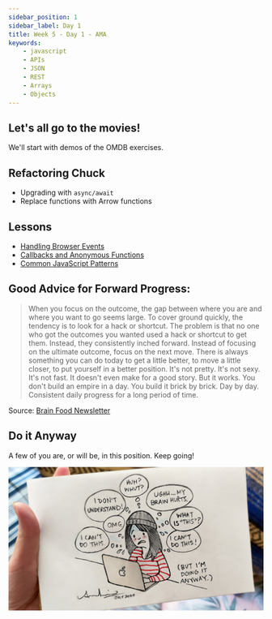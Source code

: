 ```yaml
---
sidebar_position: 1
sidebar_label: Day 1
title: Week 5 - Day 1 - AMA
keywords:
    - javascript
    - APIs
    - JSON
    - REST
    - Arrays
    - Objects
---
```

<!-- markdownlint-disable no-trailing-punctuation -->

## Let's all go to the movies!

We'll start with demos of the OMDB exercises.

## Refactoring Chuck

- Upgrading with `async/await`
- Replace functions with Arrow functions

## Lessons

- [Handling Browser Events](/docs/lessons/handling-user-input/handling-browser-events/)
- [Callbacks and Anonymous Functions](/docs/lessons/solving-problems-using-code-js/callbacks/)
- [Common JavaScript Patterns](/docs/lessons/solving-problems-using-code-js/common-patterns/)

<!--
### AMA CodeSandbox Links

* [Dynamic Buttons (Stackblitz)](https://stackblitz.com/edit/vitejs-vite-xhosie)
* [Fetching API Data (JSFiddle)](https://jsfiddle.net/torchcodelab/m8ngzL3v/1/)
* [Arrow Function Syntax (JSFiddle)](https://jsfiddle.net/torchcodelab/xtngmfzo/) -->

## Good Advice for Forward Progress:

> When you focus on the outcome, the gap between where you are and where you want to go seems large. To cover ground quickly, the tendency is to look for a hack or shortcut.
> The problem is that no one who got the outcomes you wanted used a hack or shortcut to get them. Instead, they consistently inched forward.
> Instead of focusing on the ultimate outcome, focus on the next move. There is always something you can do today to get a little better, to move a little closer, to put yourself in a better position. It's not pretty. It's not sexy. It's not fast. It doesn't even make for a good story. But it works.
> You don't build an empire in a day. You build it brick by brick. Day by day.
> Consistent daily progress for a long period of time.

Source: [Brain Food Newsletter](https://fs.blog/newsletter/)

## Do it Anyway

A few of you are, or will be, in this position. Keep going!

![Do it Anyway](./img/do_it_anyway.jpg)
